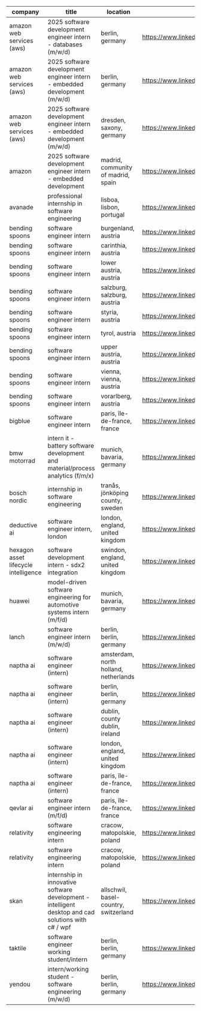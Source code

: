 |company|title|location|link|
|---|---|---|---|
|amazon web services (aws)|2025 software development engineer intern - databases (m/w/d)|berlin, germany|https://www.linkedin.com/jobs/view/4145088413|
|amazon web services (aws)|2025 software development engineer intern - embedded development (m/w/d)|berlin, germany|https://www.linkedin.com/jobs/view/4147788039|
|amazon web services (aws)|2025 software development engineer intern - embedded development (m/w/d)|dresden, saxony, germany|https://www.linkedin.com/jobs/view/4161596934|
|amazon|2025 software development engineer intern - embedded development|madrid, community of madrid, spain|https://www.linkedin.com/jobs/view/4071890759|
|avanade|professional internship in software engineering|lisboa, lisbon, portugal|https://www.linkedin.com/jobs/view/4255204224|
|bending spoons|software engineer intern|burgenland, austria|https://www.linkedin.com/jobs/view/4256389841|
|bending spoons|software engineer intern|carinthia, austria|https://www.linkedin.com/jobs/view/4256393393|
|bending spoons|software engineer intern|lower austria, austria|https://www.linkedin.com/jobs/view/4256391664|
|bending spoons|software engineer intern|salzburg, salzburg, austria|https://www.linkedin.com/jobs/view/4256392592|
|bending spoons|software engineer intern|styria, austria|https://www.linkedin.com/jobs/view/4256392587|
|bending spoons|software engineer intern|tyrol, austria|https://www.linkedin.com/jobs/view/4256389833|
|bending spoons|software engineer intern|upper austria, austria|https://www.linkedin.com/jobs/view/4256389842|
|bending spoons|software engineer intern|vienna, vienna, austria|https://www.linkedin.com/jobs/view/4256394212|
|bending spoons|software engineer intern|vorarlberg, austria|https://www.linkedin.com/jobs/view/4256389834|
|bigblue|software engineer intern|paris, île-de-france, france|https://www.linkedin.com/jobs/view/3575815459|
|bmw motorrad|intern it - battery software development and material/process analytics (f/m/x)|munich, bavaria, germany|https://www.linkedin.com/jobs/view/4244508415|
|bosch nordic|internship in software engineering|tranås, jönköping county, sweden|https://www.linkedin.com/jobs/view/4249662742|
|deductive ai|software engineer intern, london|london, england, united kingdom|https://www.linkedin.com/jobs/view/4085602965|
|hexagon asset lifecycle intelligence|software development intern - sdx2 integration|swindon, england, united kingdom|https://www.linkedin.com/jobs/view/4165710898|
|huawei|model-driven software engineering for automotive systems intern (m/f/d)|munich, bavaria, germany|https://www.linkedin.com/jobs/view/4213989704|
|lanch|software engineer intern (m/w/d)|berlin, berlin, germany|https://www.linkedin.com/jobs/view/4254309477|
|naptha ai|software engineer (intern)|amsterdam, north holland, netherlands|https://www.linkedin.com/jobs/view/4151316672|
|naptha ai|software engineer (intern)|berlin, berlin, germany|https://www.linkedin.com/jobs/view/4151321449|
|naptha ai|software engineer (intern)|dublin, county dublin, ireland|https://www.linkedin.com/jobs/view/4151323166|
|naptha ai|software engineer (intern)|london, england, united kingdom|https://www.linkedin.com/jobs/view/4151319483|
|naptha ai|software engineer (intern)|paris, île-de-france, france|https://www.linkedin.com/jobs/view/4151316671|
|qevlar ai|software engineer intern (m/f/d)|paris, île-de-france, france|https://www.linkedin.com/jobs/view/4258626486|
|relativity|software engineering intern|cracow, małopolskie, poland|https://www.linkedin.com/jobs/view/4248054148|
|relativity|software engineering intern|cracow, małopolskie, poland|https://www.linkedin.com/jobs/view/4252802080|
|skan|internship in innovative software development - intelligent desktop and cad solutions with c# / wpf|allschwil, basel-country, switzerland|https://www.linkedin.com/jobs/view/4249169751|
|taktile|software engineer working student/intern|berlin, berlin, germany|https://www.linkedin.com/jobs/view/4205745296|
|yendou|intern/working student - software engineering (m/w/d)|berlin, berlin, germany|https://www.linkedin.com/jobs/view/4249130479|